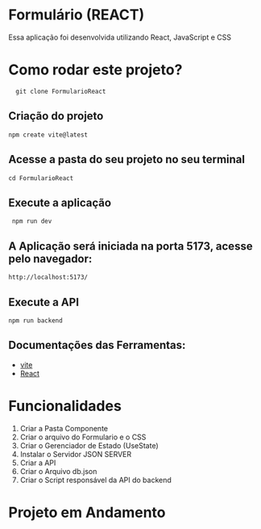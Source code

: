 # Formulário (REACT)

Essa aplicação foi desenvolvida utilizando React, JavaScript e CSS

# Como rodar este projeto?
      git clone FormularioReact

 ## Criação do projeto
    npm create vite@latest

 ## Acesse a pasta do seu projeto no seu terminal
    cd FormularioReact

  ## Execute a aplicação
     npm run dev  

## A Aplicação será iniciada na porta  5173, acesse pelo navegador:
    http://localhost:5173/ 


## Execute a API 

    npm run backend

 ## Documentações das Ferramentas:

- [vite](https://vitejs.dev/)
- [React](https://react.dev/)

# Funcionalidades 
1. Criar a Pasta Componente
1. Criar o arquivo do Formulario e o CSS
1. Criar o Gerenciador de Estado (UseState)
1. Instalar o Servidor JSON SERVER
1. Criar a API
1. Criar o Arquivo db.json
1. Criar o Script responsável da API do backend

# Projeto em Andamento



